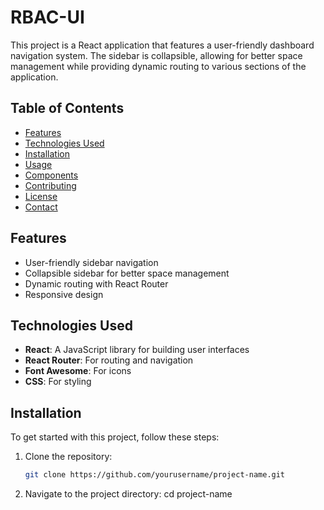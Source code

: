 # RBAC-UI

This project is a React application that features a user-friendly dashboard navigation system. The sidebar is collapsible, allowing for better space management while providing dynamic routing to various sections of the application.

## Table of Contents

- [Features](#features)
- [Technologies Used](#technologies-used)
- [Installation](#installation)
- [Usage](#usage)
- [Components](#components)
- [Contributing](#contributing)
- [License](#license)
- [Contact](#contact)

## Features

- User-friendly sidebar navigation
- Collapsible sidebar for better space management
- Dynamic routing with React Router
- Responsive design

## Technologies Used

- **React**: A JavaScript library for building user interfaces
- **React Router**: For routing and navigation
- **Font Awesome**: For icons
- **CSS**: For styling

## Installation

To get started with this project, follow these steps:

1. Clone the repository:
   ```bash
   git clone https://github.com/yourusername/project-name.git
2. Navigate to the project directory:
    cd project-name
